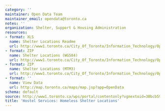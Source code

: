 ```yaml
---
category: ''
maintainer: Open Data Team
maintainer_email: opendata@toronto.ca
notes: ''
organization: Shelter, Support & Housing Administration
resources:
- format: XLS
  name: Shelter Locations Readme
  url: http://www1.toronto.ca/City_Of_Toronto/Information_Technology/Open_Data/Data_Sets/Assets/Files/Shelter_Locations_Readme.xls
- format: ZIP
  name: Shelter Locations (WGS84)
  url: http://www1.toronto.ca/City_Of_Toronto/Information_Technology/Open_Data/Data_Sets/Assets/Files/shelters_wgs84_Feb_2012.zip
- format: ZIP
  name: Shelter Locations (MTM3)
  url: http://www1.toronto.ca/City_Of_Toronto/Information_Technology/Open_Data/Data_Sets/Assets/Files/shelters_mtm3_feb_2012.zip
- format: ''
  name: View Data
  url: http://map.toronto.ca/maps/map.jsp?app=OpenData
schema: default
source: http://www1.toronto.ca/wps/portal/contentonly?vgnextoid=30bcb5989b985310VgnVCM1000003dd60f89RCRD&vgnextchannel=1a66e03bb8d1e310VgnVCM10000071d60f89RCRD
title: 'Hostel Services: Homeless Shelter Locations'
---
```

